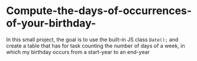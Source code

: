 # Compute-the-days-of-occurrences-of-your-birthday-
In this small project, the goal is to use the built-in JS class `Date();` and create a table that has for task counting the number of days of a week, in which my birthday occurs from a start-year to an end-year
